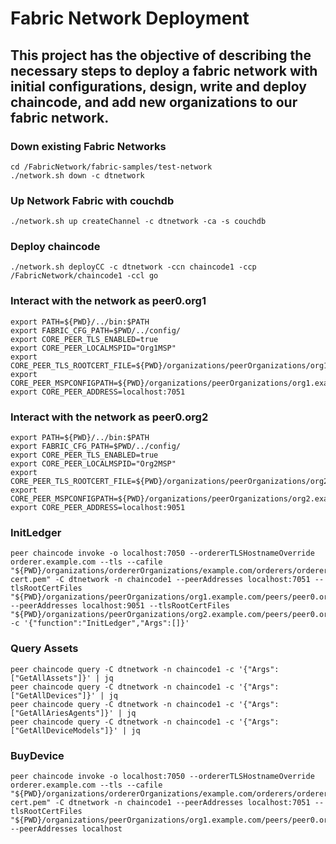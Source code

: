 # Fabric Network Deployment

## This project has the objective of describing the necessary steps to deploy a fabric network with initial configurations, design, write and deploy chaincode, and add new organizations to our fabric network.

### Down existing Fabric Networks
```
cd /FabricNetwork/fabric-samples/test-network
./network.sh down -c dtnetwork
```
### Up Network Fabric with couchdb
```
./network.sh up createChannel -c dtnetwork -ca -s couchdb
```
### Deploy chaincode
```
./network.sh deployCC -c dtnetwork -ccn chaincode1 -ccp /FabricNetwork/chaincode1 -ccl go 
```

### Interact with the network as peer0.org1
```
export PATH=${PWD}/../bin:$PATH
export FABRIC_CFG_PATH=$PWD/../config/
export CORE_PEER_TLS_ENABLED=true
export CORE_PEER_LOCALMSPID="Org1MSP"
export CORE_PEER_TLS_ROOTCERT_FILE=${PWD}/organizations/peerOrganizations/org1.example.com/peers/peer0.org1.example.com/tls/ca.crt
export CORE_PEER_MSPCONFIGPATH=${PWD}/organizations/peerOrganizations/org1.example.com/users/Admin@org1.example.com/msp
export CORE_PEER_ADDRESS=localhost:7051
```

### Interact with the network as peer0.org2
```
export PATH=${PWD}/../bin:$PATH
export FABRIC_CFG_PATH=$PWD/../config/
export CORE_PEER_TLS_ENABLED=true
export CORE_PEER_LOCALMSPID="Org2MSP"
export CORE_PEER_TLS_ROOTCERT_FILE=${PWD}/organizations/peerOrganizations/org2.example.com/peers/peer0.org2.example.com/tls/ca.crt
export CORE_PEER_MSPCONFIGPATH=${PWD}/organizations/peerOrganizations/org2.example.com/users/Admin@org2.example.com/msp
export CORE_PEER_ADDRESS=localhost:9051
```

### InitLedger
```
peer chaincode invoke -o localhost:7050 --ordererTLSHostnameOverride orderer.example.com --tls --cafile "${PWD}/organizations/ordererOrganizations/example.com/orderers/orderer.example.com/msp/tlscacerts/tlsca.example.com-cert.pem" -C dtnetwork -n chaincode1 --peerAddresses localhost:7051 --tlsRootCertFiles "${PWD}/organizations/peerOrganizations/org1.example.com/peers/peer0.org1.example.com/tls/ca.crt" --peerAddresses localhost:9051 --tlsRootCertFiles "${PWD}/organizations/peerOrganizations/org2.example.com/peers/peer0.org2.example.com/tls/ca.crt" -c '{"function":"InitLedger","Args":[]}'
```

### Query Assets
```
peer chaincode query -C dtnetwork -n chaincode1 -c '{"Args":["GetAllAssets"]}' | jq
peer chaincode query -C dtnetwork -n chaincode1 -c '{"Args":["GetAllDevices"]}' | jq
peer chaincode query -C dtnetwork -n chaincode1 -c '{"Args":["GetAllAriesAgents"]}' | jq
peer chaincode query -C dtnetwork -n chaincode1 -c '{"Args":["GetAllDeviceModels"]}' | jq
```
### BuyDevice
```
peer chaincode invoke -o localhost:7050 --ordererTLSHostnameOverride orderer.example.com --tls --cafile "${PWD}/organizations/ordererOrganizations/example.com/orderers/orderer.example.com/msp/tlscacerts/tlsca.example.com-cert.pem" -C dtnetwork -n chaincode1 --peerAddresses localhost:7051 --tlsRootCertFiles "${PWD}/organizations/peerOrganizations/org1.example.com/peers/peer0.org1.example.com/tls/ca.crt" --peerAddresses localhost
```
